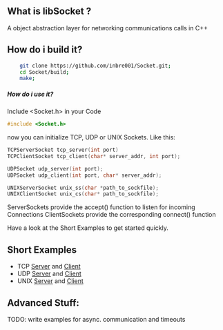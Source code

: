 ## What is libSocket ?
A object abstraction layer for networking communications calls in C++

## How do i build it?
```Bash
    git clone https://github.com/inbre001/Socket.git;
    cd Socket/build;
    make;
```
##### How do i use it? 
Include <Socket.h> in your Code
```C++
#include <Socket.h> 
```
now you can initialize TCP, UDP or UNIX Sockets. Like this:
```C++
TCPServerSocket tcp_server(int port)
TCPClientSocket tcp_client(char* server_addr, int port);

UDPSocket udp_server(int port);
UDPSocket udp_client(int port, char* server_addr);

UNIXServerSocket unix_ss(char *path_to_sockfile);
UNIXClientSocket unix_cs(char* path_to_sockfile);
```
ServerSockets provide the accept() function to listen for incoming Connections
ClientSockets provide the corresponding connect() function

Have a look at the Short Examples to get started quickly.

## Short Examples

*  TCP [Server](examples/TCPEchoServer.cpp) and [Client](examples/TCPEchoClient.cpp)
*  UDP [Server](examples/UDPEchoServer.cpp) and [Client](examples/UDPEchoClient.cpp)
* UNIX [Server](examples/UNIXEchoServer.cpp) and [Client](examples/UNIXEchoClient.cpp)


## Advanced Stuff:
TODO: write examples for async. communication and timeouts



